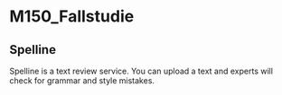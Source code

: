 # M150_Fallstudie

## Spelline

Spelline is a text review service. You can upload a text and experts will check for grammar
and style mistakes. 